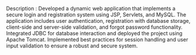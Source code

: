 Description :
Developed a dynamic web application that implements a secure login and
registration system using JSP, Servlets, and MySQL.
The application includes user authentication, registration with database storage,
client-side and server-side validation, and forgot password functionality.
Integrated JDBC for database interaction and deployed the project using Apache
Tomcat. Implemented best practices for session handling and user input
validation to ensure a robust and secure system.

